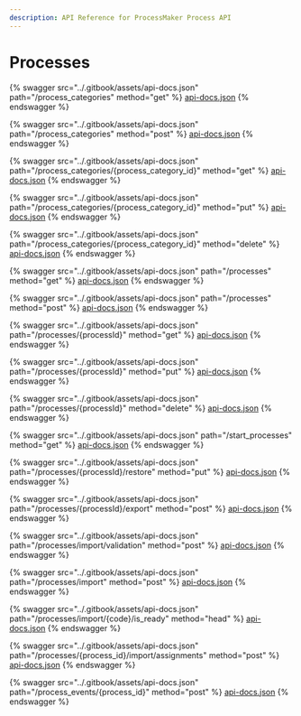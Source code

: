 ```yaml
---
description: API Reference for ProcessMaker Process API
---
```


# Processes

{% swagger src="../.gitbook/assets/api-docs.json" path="/process_categories" method="get" %}
[api-docs.json](../.gitbook/assets/api-docs.json)
{% endswagger %}

{% swagger src="../.gitbook/assets/api-docs.json" path="/process_categories" method="post" %}
[api-docs.json](../.gitbook/assets/api-docs.json)
{% endswagger %}

{% swagger src="../.gitbook/assets/api-docs.json" path="/process_categories/{process_category_id}" method="get" %}
[api-docs.json](../.gitbook/assets/api-docs.json)
{% endswagger %}

{% swagger src="../.gitbook/assets/api-docs.json" path="/process_categories/{process_category_id}" method="put" %}
[api-docs.json](../.gitbook/assets/api-docs.json)
{% endswagger %}

{% swagger src="../.gitbook/assets/api-docs.json" path="/process_categories/{process_category_id}" method="delete" %}
[api-docs.json](../.gitbook/assets/api-docs.json)
{% endswagger %}

{% swagger src="../.gitbook/assets/api-docs.json" path="/processes" method="get" %}
[api-docs.json](../.gitbook/assets/api-docs.json)
{% endswagger %}

{% swagger src="../.gitbook/assets/api-docs.json" path="/processes" method="post" %}
[api-docs.json](../.gitbook/assets/api-docs.json)
{% endswagger %}

{% swagger src="../.gitbook/assets/api-docs.json" path="/processes/{processId}" method="get" %}
[api-docs.json](../.gitbook/assets/api-docs.json)
{% endswagger %}

{% swagger src="../.gitbook/assets/api-docs.json" path="/processes/{processId}" method="put" %}
[api-docs.json](../.gitbook/assets/api-docs.json)
{% endswagger %}

{% swagger src="../.gitbook/assets/api-docs.json" path="/processes/{processId}" method="delete" %}
[api-docs.json](../.gitbook/assets/api-docs.json)
{% endswagger %}

{% swagger src="../.gitbook/assets/api-docs.json" path="/start_processes" method="get" %}
[api-docs.json](../.gitbook/assets/api-docs.json)
{% endswagger %}

{% swagger src="../.gitbook/assets/api-docs.json" path="/processes/{processId}/restore" method="put" %}
[api-docs.json](../.gitbook/assets/api-docs.json)
{% endswagger %}

{% swagger src="../.gitbook/assets/api-docs.json" path="/processes/{processId}/export" method="post" %}
[api-docs.json](../.gitbook/assets/api-docs.json)
{% endswagger %}

{% swagger src="../.gitbook/assets/api-docs.json" path="/processes/import/validation" method="post" %}
[api-docs.json](../.gitbook/assets/api-docs.json)
{% endswagger %}

{% swagger src="../.gitbook/assets/api-docs.json" path="/processes/import" method="post" %}
[api-docs.json](../.gitbook/assets/api-docs.json)
{% endswagger %}

{% swagger src="../.gitbook/assets/api-docs.json" path="/processes/import/{code}/is_ready" method="head" %}
[api-docs.json](../.gitbook/assets/api-docs.json)
{% endswagger %}

{% swagger src="../.gitbook/assets/api-docs.json" path="/processes/{process_id}/import/assignments" method="post" %}
[api-docs.json](../.gitbook/assets/api-docs.json)
{% endswagger %}

{% swagger src="../.gitbook/assets/api-docs.json" path="/process_events/{process_id}" method="post" %}
[api-docs.json](../.gitbook/assets/api-docs.json)
{% endswagger %}
